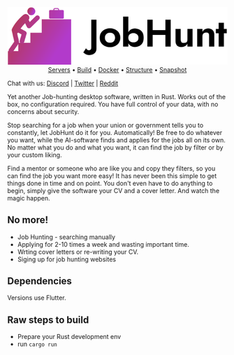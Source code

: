 <p align="center">
  <img src="logo/vector/default-monochrome.svg" alt="JobHunt - A job hunting software"><br>
  <a href="#free-public-servers">Servers</a> •
  <a href="#raw-steps-to-build">Build</a> •
  <a href="#how-to-build-with-docker">Docker</a> •
  <a href="#file-structure">Structure</a> •
  <a href="#snapshot">Snapshot</a><br>
  </p>

Chat with us: [Discord](https://discord.gg/cKpENSUZtc) | [Twitter](https://twitter.com/tacaly) | [Reddit](https://www.reddit.com/r/tacaly)


Yet another Job-hunting desktop software, written in Rust. Works out of the box, no configuration required. You have full control of your data, with no concerns about security. 

Stop searching for a job when your union or government tells you to constantly, let JobHunt do it for you. Automatically! 
Be free to do whatever you want, while the AI-software finds and applies for the jobs all on its own.
No matter what you do and what you want, it can find the job by filter or by your custom liking.

Find a mentor or someone who are like you and copy they filters, so you can find the job you want more easy!
It has never been this simple to get things done in time and on point. You don't even have to do anything to begin, simply give the software your CV and a cover letter.
And watch the magic happen.

## No more!

- Job Hunting - searching manually
- Applying for 2-10 times a week and wasting important time.
- Wrting cover letters or re-writing your CV.
- Siging up for job hunting websites

## Dependencies

Versions use Flutter.

## Raw steps to build

- Prepare your Rust development env
- run `cargo run`

